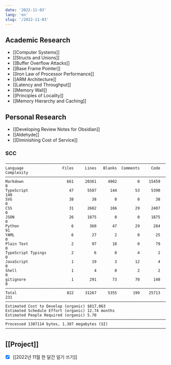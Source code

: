 ```yaml
---
date: '2022-11-03'
lang: 'en'
slug: '/2022-11-03'
---
```


## Academic Research

- [[Computer Systems]]
- [[Structs and Unions]]
- [[Buffer Overflow Attacks]]
- [[Base Frame Pointer]]
- [[Iron Law of Processor Performance]]
- [[ARM Architecture]]
- [[Latency and Throughput]]
- [[Memory Wall]]
- [[Principles of Locality]]
- [[Memory Hierarchy and Caching]]

## Personal Research

- [[Developing Review Notes for Obsidian]]
- [[Aldehyde]]
- [[Diminishing Cost of Service]]

### SCC

```
───────────────────────────────────────────────────────────────────────────────
Language                 Files     Lines   Blanks  Comments     Code Complexity
───────────────────────────────────────────────────────────────────────────────
Markdown                   661     20361     4902         0    15459          0
TypeScript                  47      5587      144        53     5390        140
SVG                         38        38        0         0       38          0
CSS                         31      2602      166        29     2407          0
JSON                        26      1875        0         0     1875          0
Python                       6       360       47        29      284         91
YAML                         6        27        2         0       25          0
Plain Text                   2        97       18         0       79          0
TypeScript Typings           2         6        0         4        2          0
JavaScript                   1        19        3        12        4          0
Shell                        1         4        0         2        2          0
gitignore                    1       291       73        70      148          0
───────────────────────────────────────────────────────────────────────────────
Total                      822     31267     5355       199    25713        231
───────────────────────────────────────────────────────────────────────────────
Estimated Cost to Develop (organic) $817,063
Estimated Schedule Effort (organic) 12.74 months
Estimated People Required (organic) 5.70
───────────────────────────────────────────────────────────────────────────────
Processed 1387114 bytes, 1.387 megabytes (SI)
───────────────────────────────────────────────────────────────────────────────
```

## [[Project]]

- [x] [[2022년 11월 한 달간 일기 쓰기]]
